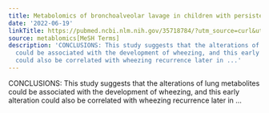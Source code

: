 ```yaml
---
title: Metabolomics of bronchoalveolar lavage in children with persistent wheezing
date: '2022-06-19'
linkTitle: https://pubmed.ncbi.nlm.nih.gov/35718784/?utm_source=curl&utm_medium=rss&utm_campaign=pubmed-2&utm_content=1Zkrxt7ktlCbHBXEV3v65xxSnkSWNsJ1A6Fq3gBniKhGfIUslK&fc=20210907212339&ff=20220621212602&v=2.17.6
source: metablomics[MeSH Terms]
description: 'CONCLUSIONS: This study suggests that the alterations of lung metabolites
  could be associated with the development of wheezing, and this early alteration
  could also be correlated with wheezing recurrence later in ...'
---
```

CONCLUSIONS: This study suggests that the alterations of lung metabolites could be associated with the development of wheezing, and this early alteration could also be correlated with wheezing recurrence later in ...